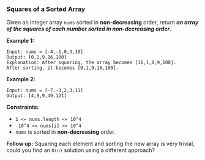 ### Squares of a Sorted Array

Given an integer array ```nums``` sorted in __non-decreasing__ order, return ___an array of the squares of each number sorted in non-decreasing order___.

 

__Example 1:__

```
Input: nums = [-4,-1,0,3,10]
Output: [0,1,9,16,100]
Explanation: After squaring, the array becomes [16,1,0,9,100].
After sorting, it becomes [0,1,9,16,100].
```

__Example 2:__

```
Input: nums = [-7,-3,2,3,11]
Output: [4,9,9,49,121]
``` 

__Constraints:__

+ ```1 <= nums.length <= 10^4```
+ ```-10^4 <= nums[i] <= 10^4```
+ ```nums``` is sorted in __non-decreasing__ order.
 

__Follow up:__ Squaring each element and sorting the new array is very trivial, could you find an ```O(n)``` solution using a different approach?